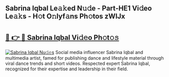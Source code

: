 ## Sabrina Iqbal Le𝚊𝚔ed N𝚞𝚍e - Part-HE1 Vi𝚍eo Le𝚊𝚔s - H𝚘t O𝚗lyf𝚊ns Ph𝚘tos zWlJx

# <h2><a href="http://hf1oqt.feru.top/?c=Sabrina+Iqbal">🔗 👉 🔴 Sabrina Iqbal Vi𝚍𝚎o Ph𝚘t𝚘𝚜</a></h2>

[![Sabrina Iqbal Nu𝚍𝚎s](https://i.imgur.com/0TWrTi3.gif)](http://hf1oqt.feru.top/?c=Sabrina+Iqbal)
Social media influencer Sabrina Iqbal and multimedia artist, famed for publishing dance and lifestyle material through viral dance trends and short videos. Respected expert Sabrina Iqbal, recognized for their expertise and leadership in their field. 
